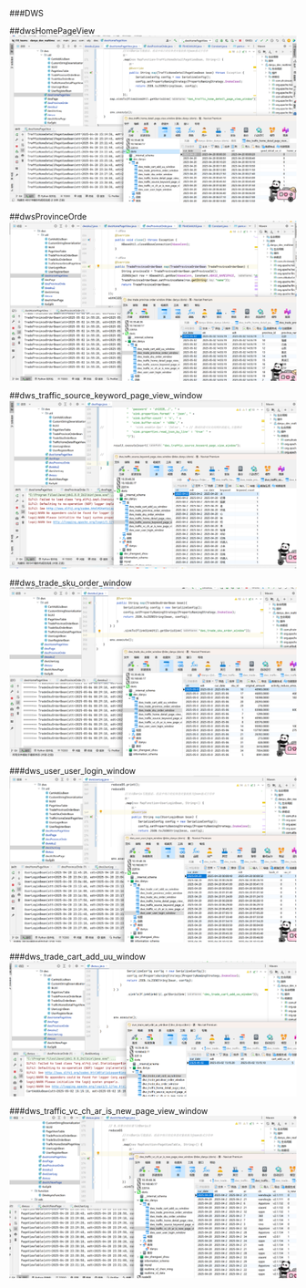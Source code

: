 ###DWS

##dwsHomePageView
![img.png](img/img_HPV.png)

##dwsProvinceOrde
![img.png](img/img_PO.png)

##dws_traffic_source_keyword_page_view_window
![img.png](img/img_page.png)

##dws_trade_sku_order_window
![img.png](img/img_sku.png)

###dws_user_user_login_window
![img.png](img/img_userlog.png)

###dws_trade_cart_add_uu_window
![img.png](img/img_uu.png)

###dws_traffic_vc_ch_ar_is_new_page_view_window
![img.png](img/img_VC.png)